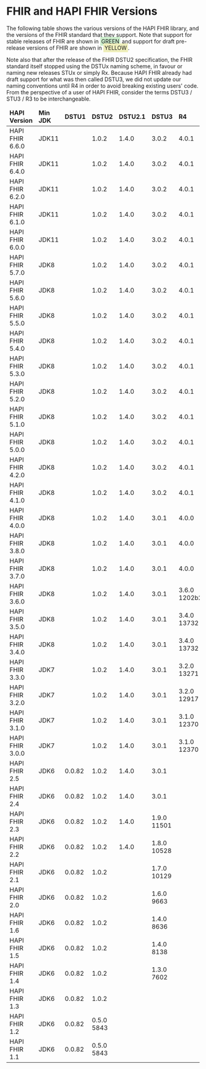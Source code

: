 # FHIR and HAPI FHIR Versions

<!--/*
NOTE: This is a one-section page. Don't add more sections, since it will then 
add a TOC and make it harder to read. Horizontal real estate is precious on
this page.
*/-->

The following table shows the various versions of the HAPI FHIR library, and the versions of the FHIR standard that they support. Note that support for stable releases of FHIR are shown in <span style="background: #CEC; padding: 3px;">GREEN</span> and support for draft pre-release versions of FHIR are shown in <span style="background: #EEB; padding: 3px;">YELLOW</span>.

Note also that after the release of the FHIR DSTU2 specification, the FHIR
    standard itself stopped using the DSTUx naming scheme, in favour or naming new releases STUx or simply Rx. Because HAPI FHIR already had draft support for what was then called DSTU3, we did not update our naming conventions until R4 in order to avoid breaking existing users' code. From the perspective of a user of HAPI FHIR, consider the terms DSTU3 / STU3 / R3 to be interchangeable.

<table class="table table-condensed versions-table">
    <thead>
    <tr>
        <td><b>HAPI Version</b></td>
        <td><b>Min JDK</b></td>
        <td><b>DSTU1</b></td>
        <td><b>DSTU2</b></td>
        <td><b>DSTU2.1</b></td>
        <td><b>DSTU3</b></td>
        <td><b>R4</b></td>
        <td><b>R4B</b></td>
        <td><b>R5</b></td>
    </tr>
    </thead>
    <tbody>
    <tr>
        <td>HAPI FHIR 6.6.0</td>
        <td>JDK11</td>
        <td class="versions-table-cell-empty"></td>
        <td class="versions-table-cell-draft">1.0.2</td>
        <td class="versions-table-cell-release">1.4.0</td>
        <td class="versions-table-cell-draft">3.0.2</td>
        <td class="versions-table-cell-draft">4.0.1</td>
        <td class="versions-table-cell-draft">4.3.0</td>
        <td class="versions-table-cell-draft">5.0.0</td>
    </tr>
    <tr>
        <td>HAPI FHIR 6.4.0</td>
        <td>JDK11</td>
        <td class="versions-table-cell-empty"></td>
        <td class="versions-table-cell-draft">1.0.2</td>
        <td class="versions-table-cell-release">1.4.0</td>
        <td class="versions-table-cell-draft">3.0.2</td>
        <td class="versions-table-cell-draft">4.0.1</td>
        <td class="versions-table-cell-draft">4.3.0</td>
        <td class="versions-table-cell-release">5.0.0-ballot<span class="download-version-hash"><br/>9a044604c1</span></td>
    </tr>
    <tr>
        <td>HAPI FHIR 6.2.0</td>
        <td>JDK11</td>
        <td class="versions-table-cell-empty"></td>
        <td class="versions-table-cell-draft">1.0.2</td>
        <td class="versions-table-cell-release">1.4.0</td>
        <td class="versions-table-cell-draft">3.0.2</td>
        <td class="versions-table-cell-draft">4.0.1</td>
        <td class="versions-table-cell-draft">4.3.0</td>
        <td class="versions-table-cell-release">5.0.0-ballot<span class="download-version-hash"><br/>9a044604c1</span></td>
    </tr>
    <tr>
        <td>HAPI FHIR 6.1.0</td>
        <td>JDK11</td>
        <td class="versions-table-cell-empty"></td>
        <td class="versions-table-cell-draft">1.0.2</td>
        <td class="versions-table-cell-release">1.4.0</td>
        <td class="versions-table-cell-draft">3.0.2</td>
        <td class="versions-table-cell-draft">4.0.1</td>
        <td class="versions-table-cell-empty"></td>
        <td class="versions-table-cell-release">4.6.0<span class="download-version-hash"><br/>ba4c12bc30</span></td>
    </tr>
    <tr>
        <td>HAPI FHIR 6.0.0</td>
        <td>JDK11</td>
        <td class="versions-table-cell-empty"></td>
        <td class="versions-table-cell-draft">1.0.2</td>
        <td class="versions-table-cell-release">1.4.0</td>
        <td class="versions-table-cell-draft">3.0.2</td>
        <td class="versions-table-cell-draft">4.0.1</td>
        <td class="versions-table-cell-empty"></td>
        <td class="versions-table-cell-release">5.0.0-snapshot1<span class="download-version-hash"><br/>0394b96b14</span></td>
    </tr>
    <tr>
        <td>HAPI FHIR 5.7.0</td>
        <td>JDK8</td>
        <td class="versions-table-cell-empty"></td>
        <td class="versions-table-cell-draft">1.0.2</td>
        <td class="versions-table-cell-release">1.4.0</td>
        <td class="versions-table-cell-draft">3.0.2</td>
        <td class="versions-table-cell-draft">4.0.1</td>
        <td class="versions-table-cell-empty"></td>
        <td class="versions-table-cell-release">5.0.0-snapshot1<span class="download-version-hash"><br/>0394b96b14</span></td>
    </tr>
    <tr>
        <td>HAPI FHIR 5.6.0</td>
        <td>JDK8</td>
        <td class="versions-table-cell-empty"></td>
        <td class="versions-table-cell-draft">1.0.2</td>
        <td class="versions-table-cell-release">1.4.0</td>
        <td class="versions-table-cell-draft">3.0.2</td>
        <td class="versions-table-cell-draft">4.0.1</td>
        <td class="versions-table-cell-empty"></td>
        <td class="versions-table-cell-release">4.6.0<span class="download-version-hash"><br/>9b829d9714</span></td>
    </tr>
    <tr>
        <td>HAPI FHIR 5.5.0</td>
        <td>JDK8</td>
        <td class="versions-table-cell-empty"></td>
        <td class="versions-table-cell-draft">1.0.2</td>
        <td class="versions-table-cell-release">1.4.0</td>
        <td class="versions-table-cell-draft">3.0.2</td>
        <td class="versions-table-cell-draft">4.0.1</td>
        <td class="versions-table-cell-empty"></td>
        <td class="versions-table-cell-release">4.6.0<span class="download-version-hash"><br/>9b829d9714</span></td>
    </tr>
    <tr>
        <td>HAPI FHIR 5.4.0</td>
        <td>JDK8</td>
        <td class="versions-table-cell-empty"></td>
        <td class="versions-table-cell-draft">1.0.2</td>
        <td class="versions-table-cell-release">1.4.0</td>
        <td class="versions-table-cell-draft">3.0.2</td>
        <td class="versions-table-cell-draft">4.0.1</td>
        <td class="versions-table-cell-empty"></td>
        <td class="versions-table-cell-release">4.6.0<span class="download-version-hash"><br/>9b829d9714</span></td>
    </tr>
    <tr>
        <td>HAPI FHIR 5.3.0</td>
        <td>JDK8</td>
        <td class="versions-table-cell-empty"></td>
        <td class="versions-table-cell-draft">1.0.2</td>
        <td class="versions-table-cell-release">1.4.0</td>
        <td class="versions-table-cell-draft">3.0.2</td>
        <td class="versions-table-cell-draft">4.0.1</td>
        <td class="versions-table-cell-empty"></td>
        <td class="versions-table-cell-release">4.5.0<span class="download-version-hash"><br/>6cd0af3b8c</span></td>
    </tr>
    <tr>
        <td>HAPI FHIR 5.2.0</td>
        <td>JDK8</td>
        <td class="versions-table-cell-empty"></td>
        <td class="versions-table-cell-draft">1.0.2</td>
        <td class="versions-table-cell-release">1.4.0</td>
        <td class="versions-table-cell-draft">3.0.2</td>
        <td class="versions-table-cell-draft">4.0.1</td>
        <td class="versions-table-cell-empty"></td>
        <td class="versions-table-cell-release">4.5.0<span class="download-version-hash"><br/>6cd0af3b8c</span></td>
    </tr>
    <tr>
        <td>HAPI FHIR 5.1.0</td>
        <td>JDK8</td>
        <td class="versions-table-cell-empty"></td>
        <td class="versions-table-cell-draft">1.0.2</td>
        <td class="versions-table-cell-release">1.4.0</td>
        <td class="versions-table-cell-draft">3.0.2</td>
        <td class="versions-table-cell-draft">4.0.1</td>
        <td class="versions-table-cell-empty"></td>
        <td class="versions-table-cell-release">4.4.0<span class="download-version-hash"><br/>56b0acf73f</span></td>
    </tr>
    <tr>
        <td>HAPI FHIR 5.0.0</td>
        <td>JDK8</td>
        <td class="versions-table-cell-empty"></td>
        <td class="versions-table-cell-draft">1.0.2</td>
        <td class="versions-table-cell-release">1.4.0</td>
        <td class="versions-table-cell-draft">3.0.2</td>
        <td class="versions-table-cell-draft">4.0.1</td>
        <td class="versions-table-cell-empty"></td>
        <td class="versions-table-cell-release">4.4.0<span class="download-version-hash"><br/>56b0acf73f</span></td>
    </tr>
    <tr>
        <td>HAPI FHIR 4.2.0</td>
        <td>JDK8</td>
        <td class="versions-table-cell-empty"></td>
        <td class="versions-table-cell-draft">1.0.2</td>
        <td class="versions-table-cell-release">1.4.0</td>
        <td class="versions-table-cell-draft">3.0.2</td>
        <td class="versions-table-cell-draft">4.0.1</td>
        <td class="versions-table-cell-empty"></td>
        <td class="versions-table-cell-release">4.2.0<span class="download-version-hash"><br/>e0f3f5cc2c</span></td>
    </tr>
    <tr>
        <td>HAPI FHIR 4.1.0</td>
        <td>JDK8</td>
        <td class="versions-table-cell-empty"></td>
        <td class="versions-table-cell-draft">1.0.2</td>
        <td class="versions-table-cell-release">1.4.0</td>
        <td class="versions-table-cell-draft">3.0.2</td>
        <td class="versions-table-cell-draft">4.0.1</td>
        <td class="versions-table-cell-empty"></td>
        <td class="versions-table-cell-release">4.1.0<span class="download-version-hash"><br/>1a7623d866</span></td>
    </tr>
    <tr>
        <td>HAPI FHIR 4.0.0</td>
        <td>JDK8</td>
        <td class="versions-table-cell-empty"></td>
        <td class="versions-table-cell-draft">1.0.2</td>
        <td class="versions-table-cell-release">1.4.0</td>
        <td class="versions-table-cell-draft">3.0.1</td>
        <td class="versions-table-cell-draft">4.0.0</td>
        <td class="versions-table-cell-empty"></td>
        <td class="versions-table-cell-release">4.1.0<span class="download-version-hash"><br/>e0e3caf9ba</span></td>
    </tr>
    <tr>
        <td>HAPI FHIR 3.8.0</td>
        <td>JDK8</td>
        <td class="versions-table-cell-empty"></td>
        <td class="versions-table-cell-draft">1.0.2</td>
        <td class="versions-table-cell-release">1.4.0</td>
        <td class="versions-table-cell-draft">3.0.1</td>
        <td class="versions-table-cell-draft">4.0.0</td>
        <td class="versions-table-cell-empty"></td>
        <td class="versions-table-cell-empty"></td>
    </tr>
    <tr>
        <td>HAPI FHIR 3.7.0</td>
        <td>JDK8</td>
        <td class="versions-table-cell-empty"></td>
        <td class="versions-table-cell-draft">1.0.2</td>
        <td class="versions-table-cell-release">1.4.0</td>
        <td class="versions-table-cell-draft">3.0.1</td>
        <td class="versions-table-cell-draft">4.0.0</td>
        <td class="versions-table-cell-empty"></td>
        <td class="versions-table-cell-empty"></td>
    </tr>
    <tr>
        <td>HAPI FHIR 3.6.0</td>
        <td>JDK8</td>
        <td class="versions-table-cell-empty"></td>
        <td class="versions-table-cell-draft">1.0.2</td>
        <td class="versions-table-cell-release">1.4.0</td>
        <td class="versions-table-cell-draft">3.0.1</td>
        <td class="versions-table-cell-release">3.6.0<span class="download-version-hash"><br/>1202b2eed0f</span></td>
        <td class="versions-table-cell-empty"></td>
        <td class="versions-table-cell-empty"></td>
    </tr>
    <tr>
        <td>HAPI FHIR 3.5.0</td>
        <td>JDK8</td>
        <td class="versions-table-cell-empty"></td>
        <td class="versions-table-cell-draft">1.0.2</td>
        <td class="versions-table-cell-release">1.4.0</td>
        <td class="versions-table-cell-draft">3.0.1</td>
        <td class="versions-table-cell-release">3.4.0<span class="download-version-hash"><br/>13732</span></td>
        <td class="versions-table-cell-empty"></td>
        <td class="versions-table-cell-empty"></td>
    </tr>
    <tr>
        <td>HAPI FHIR 3.4.0</td>
        <td>JDK8</td>
        <td class="versions-table-cell-empty"></td>
        <td class="versions-table-cell-draft">1.0.2</td>
        <td class="versions-table-cell-release">1.4.0</td>
        <td class="versions-table-cell-draft">3.0.1</td>
        <td class="versions-table-cell-release">3.4.0<span class="download-version-hash"><br/>13732</span></td>
        <td class="versions-table-cell-empty"></td>
        <td class="versions-table-cell-empty"></td>
    </tr>
    <tr>
        <td>HAPI FHIR 3.3.0</td>
        <td>JDK7</td>
        <td class="versions-table-cell-empty"></td>
        <td class="versions-table-cell-draft">1.0.2</td>
        <td class="versions-table-cell-release">1.4.0</td>
        <td class="versions-table-cell-draft">3.0.1</td>
        <td class="versions-table-cell-release">3.2.0<span class="download-version-hash"><br/>13271</span></td>
        <td class="versions-table-cell-empty"></td>
        <td class="versions-table-cell-empty"></td>
    </tr>
    <tr>
        <td>HAPI FHIR 3.2.0</td>
        <td>JDK7</td>
        <td class="versions-table-cell-empty"></td>
        <td class="versions-table-cell-draft">1.0.2</td>
        <td class="versions-table-cell-release">1.4.0</td>
        <td class="versions-table-cell-draft">3.0.1</td>
        <td class="versions-table-cell-release">3.2.0<span class="download-version-hash"><br/>12917</span></td>
        <td class="versions-table-cell-empty"></td>
        <td class="versions-table-cell-empty"></td>
    </tr>
    <tr>
        <td>HAPI FHIR 3.1.0</td>
        <td>JDK7</td>
        <td class="versions-table-cell-empty"></td>
        <td class="versions-table-cell-draft">1.0.2</td>
        <td class="versions-table-cell-release">1.4.0</td>
        <td class="versions-table-cell-draft">3.0.1</td>
        <td class="versions-table-cell-release">3.1.0<span class="download-version-hash"><br/>12370</span></td>
        <td class="versions-table-cell-empty"></td>
        <td class="versions-table-cell-empty"></td>
    </tr>
    <tr>
        <td>HAPI FHIR 3.0.0</td>
        <td>JDK7</td>
        <td class="versions-table-cell-empty"></td>
        <td class="versions-table-cell-draft">1.0.2</td>
        <td class="versions-table-cell-release">1.4.0</td>
        <td class="versions-table-cell-draft">3.0.1</td>
        <td class="versions-table-cell-release">3.1.0<span class="download-version-hash"><br/>12370</span></td>
        <td class="versions-table-cell-empty"></td>
        <td class="versions-table-cell-empty"></td>
    </tr>
    <tr>
        <td>HAPI FHIR 2.5</td>
        <td>JDK6</td>
        <td class="versions-table-cell-draft">0.0.82</td>
        <td class="versions-table-cell-draft">1.0.2</td>
        <td class="versions-table-cell-release">1.4.0</td>
        <td class="versions-table-cell-draft">3.0.1</td>
        <td class="versions-table-cell-empty"></td>
        <td class="versions-table-cell-empty"></td>
        <td class="versions-table-cell-empty"></td>
    </tr>
    <tr>
        <td>HAPI FHIR 2.4</td>
        <td>JDK6</td>
        <td class="versions-table-cell-draft">0.0.82</td>
        <td class="versions-table-cell-draft">1.0.2</td>
        <td class="versions-table-cell-release">1.4.0</td>
        <td class="versions-table-cell-draft">3.0.1</td>
        <td class="versions-table-cell-empty"></td>
        <td class="versions-table-cell-empty"></td>
        <td class="versions-table-cell-empty"></td>
    </tr>
    <tr>
        <td>HAPI FHIR 2.3</td>
        <td>JDK6</td>
        <td class="versions-table-cell-draft">0.0.82</td>
        <td class="versions-table-cell-draft">1.0.2</td>
        <td class="versions-table-cell-release">1.4.0</td>
        <td class="versions-table-cell-release">1.9.0<span class="download-version-hash"><br/>11501</span></td>
        <td class="versions-table-cell-empty"></td>
        <td class="versions-table-cell-empty"></td>
        <td class="versions-table-cell-empty"></td>
    </tr>
    <tr>
        <td>HAPI FHIR 2.2</td>
        <td>JDK6</td>
        <td class="versions-table-cell-draft">0.0.82</td>
        <td class="versions-table-cell-draft">1.0.2</td>
        <td class="versions-table-cell-release">1.4.0</td>
        <td class="versions-table-cell-release">1.8.0<span class="download-version-hash"><br/>10528</span></td>
        <td class="versions-table-cell-empty"></td>
        <td class="versions-table-cell-empty"></td>
        <td class="versions-table-cell-empty"></td>
    </tr>
    <tr>
        <td>HAPI FHIR 2.1</td>
        <td>JDK6</td>
        <td class="versions-table-cell-draft">0.0.82</td>
        <td class="versions-table-cell-draft">1.0.2</td>
        <td class="versions-table-cell-empty"></td>
        <td class="versions-table-cell-release">1.7.0<span class="download-version-hash"><br/>10129</span></td>
        <td class="versions-table-cell-empty"></td>
        <td class="versions-table-cell-empty"></td>
        <td class="versions-table-cell-empty"></td>
    </tr>
    <tr>
        <td>HAPI FHIR 2.0</td>
        <td>JDK6</td>
        <td class="versions-table-cell-draft">0.0.82</td>
        <td class="versions-table-cell-draft">1.0.2</td>
        <td class="versions-table-cell-empty"></td>
        <td class="versions-table-cell-release">1.6.0<span class="download-version-hash"><br/>9663</span></td>
        <td class="versions-table-cell-empty"></td>
        <td class="versions-table-cell-empty"></td>
        <td class="versions-table-cell-empty"></td>
    </tr>
    <tr>
        <td>HAPI FHIR 1.6</td>
        <td>JDK6</td>
        <td class="versions-table-cell-draft">0.0.82</td>
        <td class="versions-table-cell-draft">1.0.2</td>
        <td class="versions-table-cell-empty"></td>
        <td class="versions-table-cell-release">1.4.0<span class="download-version-hash"><br/>8636</span></td>
        <td class="versions-table-cell-empty"></td>
        <td class="versions-table-cell-empty"></td>
        <td class="versions-table-cell-empty"></td>
    </tr>
    <tr>
        <td>HAPI FHIR 1.5</td>
        <td>JDK6</td>
        <td class="versions-table-cell-draft">0.0.82</td>
        <td class="versions-table-cell-draft">1.0.2</td>
        <td class="versions-table-cell-empty"></td>
        <td class="versions-table-cell-release">1.4.0<span class="download-version-hash"><br/>8138</span></td>
        <td class="versions-table-cell-empty"></td>
        <td class="versions-table-cell-empty"></td>
        <td class="versions-table-cell-empty"></td>
    </tr>
    <tr>
        <td>HAPI FHIR 1.4</td>
        <td>JDK6</td>
        <td class="versions-table-cell-draft">0.0.82</td>
        <td class="versions-table-cell-draft">1.0.2</td>
        <td class="versions-table-cell-empty"></td>
        <td class="versions-table-cell-release">1.3.0<span class="download-version-hash"><br/>7602</span></td>
        <td class="versions-table-cell-empty"></td>
        <td class="versions-table-cell-empty"></td>
        <td class="versions-table-cell-empty"></td>
    </tr>
    <tr>
        <td>HAPI FHIR 1.3</td>
        <td>JDK6</td>
        <td class="versions-table-cell-draft">0.0.82</td>
        <td class="versions-table-cell-draft">1.0.2</td>
        <td class="versions-table-cell-empty"></td>
        <td class="versions-table-cell-empty"></td>
        <td class="versions-table-cell-empty"></td>
        <td class="versions-table-cell-empty"></td>
        <td class="versions-table-cell-empty"></td>
    </tr>
    <tr>
        <td>HAPI FHIR 1.2</td>
        <td>JDK6</td>
        <td class="versions-table-cell-draft">0.0.82</td>
        <td class="versions-table-cell-release">0.5.0<span class="download-version-hash"><br/>5843</span></td>
        <td class="versions-table-cell-empty"></td>
        <td class="versions-table-cell-empty"></td>
        <td class="versions-table-cell-empty"></td>
        <td class="versions-table-cell-empty"></td>
        <td class="versions-table-cell-empty"></td>
    </tr>
    <tr>
        <td>HAPI FHIR 1.1</td>
        <td>JDK6</td>
        <td class="versions-table-cell-draft">0.0.82</td>
        <td class="versions-table-cell-release">0.5.0<span class="download-version-hash"><br/>5843</span></td>
        <td class="versions-table-cell-empty"></td>
        <td class="versions-table-cell-empty"></td>
        <td class="versions-table-cell-empty"></td>
        <td class="versions-table-cell-empty"></td>
        <td class="versions-table-cell-empty"></td>
    </tr>
    </tbody>
</table>
